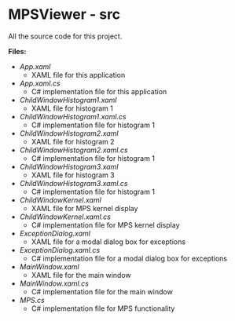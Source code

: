 # MPSViewer - src

All the source code for this project.

**Files:**

- *App.xaml*
  - XAML file for this application
- *App.xaml.cs*
  - C# implementation file for this application
- *ChildWindowHistogram1.xaml*
  - XAML file for histogram 1
- *ChildWindowHistogram1.xaml.cs*
  - C# implementation file for histogram 1
- *ChildWindowHistogram2.xaml*
  - XAML file for histogram 2
- *ChildWindowHistogram2.xaml.cs*
  - C# implementation file for histogram 1
- *ChildWindowHistogram3.xaml*
  - XAML file for histogram 3
- *ChildWindowHistogram3.xaml.cs*
  - C# implementation file for histogram 1
- *ChildWindowKernel.xaml*
  - XAML file for MPS kernel display
- *ChildWindowKernel.xaml.cs*
  - C# implementation file for MPS kernel display
- *ExceptionDialog.xaml*
  - XAML file for a modal dialog box for exceptions
- *ExceptionDialog.xaml.cs*
  - C# implementation file for a modal dialog box for exceptions
- *MainWindow.xaml*
  - XAML file for the main window
- *MainWindow.xaml.cs*
  - C# implementation file for the main window
- *MPS.cs*
  - C# implementation file for MPS functionality
